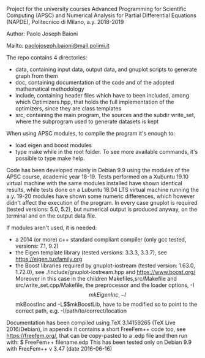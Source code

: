 Project for the university courses Advanced Programming for
Scientific Computing (APSC) and Numerical Analysis for Partial
Differential Equations (NAPDE), Politecnico di Milano, a.y. 2018-2019

Author: Paolo Joseph Baioni

Mailto: paolojoseph.baioni@mail.polimi.it

The repo contains 4 directories:
 - data, containing input data, output data, and gnuplot scripts
   to generate graph from them
 - doc, containing documentation of the code and of the
   adopted mathematical methodology
 - include, containing header files which have to been included,
   among which Optimizers.hpp, that holds the full implementation
   of the optimizers, since they are class templates
 - src, containing the main program, the sources and the subdir
   write_set, where the subprogram used to generate datasets is kept

When using APSC modules, to compile the program it's enough to:
 - load eigen and boost modules
 - type make
while in the root folder.
To see more available commands, it's possible to type make help.
 
Code has been developed mainly in Debian 9.9 using the modules of the APSC 
course, academic year 18-19. Tests performed on a Xubuntu 19.10 virtual machine
with the same modules installed have shown identical results, while tests done
on a Lubuntu 18.04 LTS virtual machine running the a.y. 19-20 modules have
shown some numeric differences, which however didn't affect the execution of 
the program.
In every case gnuplot is required (tested versions: 5.0, 5.2), but numerical 
output is produced anyway, on the terminal and on the output data file.

If modules aren't used, it is needed: 
  - a 2014 (or more) c++ standard compliant compiler (only gcc tested, 
    versions: 7.1, 9.2)
  - the Eigen template library (tested versions: 3.3.3, 3.3.7), see 
    https://eigen.tuxfamily.org
  - the Boost libraries required by gnuplot-iostream (tested version: 1.63.0, 
    1.72.0), see ./include/gnuplot-iostream.hpp and https://www.boost.org/
Moreover in this case in the children Makefiles,src/Makefile and 
src/write_set.cpp/Makefile, the preprocessor and the loader options, 
-I$$mkEigenInc, -I$$mkBoostInc and -L$$mkBoostLib, have to be modified so to
point to the correct path, e.g. -I/path/to/correct/location

Documentation has been compiled using TeX 3.14159265 (TeX Live 2016/Debian),
in appendix it contains a short FreeFem++ code too, see https://freefem.org/, 
that can be copy-pasted to a .edp file and then run with:
 $ FreeFem++ filename.edp
This has been tested only on Debian 9.9 with FreeFem++ v  3.47 (date 2016-06-16)


